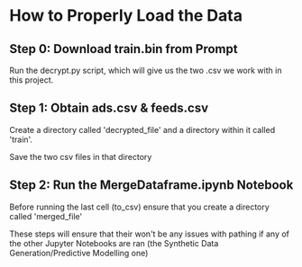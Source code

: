 # How to Properly Load the Data

## Step 0: Download train.bin from Prompt

Run the decrypt.py script, which will give us the two .csv we work with in this project.

## Step 1: Obtain ads.csv & feeds.csv

Create a directory called 'decrypted_file' and a directory within it called 'train'.

Save the two csv files in that directory

## Step 2: Run the MergeDataframe.ipynb Notebook

Before running the last cell (to_csv) ensure that you create a directory called 'merged_file'

These steps will ensure that their won't be any issues with pathing if any of the other Jupyter Notebooks are ran (the Synthetic Data Generation/Predictive Modelling one)